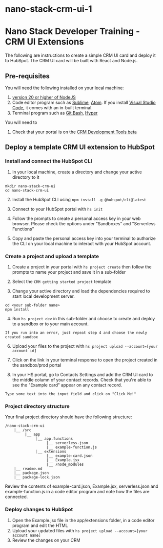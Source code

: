 # nano-stack-crm-ui-1
# Nano Stack Developer Training - CRM UI Extensions
The following are instructions to create a simple CRM UI card and deploy it to HubSpot. The CRM UI card will be built with React and Node.js. 

## Pre-requisites
You will need the following installed on your local machine:
1. [version 20 or higher of NodeJS](https://nodejs.org/)
2. Code editor program such as [Sublime](https://www.sublimetext.com/download), [Atom](https://atom.io/). If you install [Visual Studio Code](https://code.visualstudio.com/download), it comes with an in-built terminal.
3. Terminal program such as [Git Bash](https://gitforwindows.org/), [Hyper](https://hyper.is/) 

You will need to 
1. Check that your portal is on the [CRM Development Tools beta](https://developers.hubspot.com/docs/platform/crm-development-tools-overview#:~:text=If%20you%27re%20not%20currently%20enrolled%20in%20the%20CRM%20development%20tools%20beta%2C%20you%20can%20join%20directly%20form%20your%20HubSpot%20account%3A)

## Deploy a template CRM UI extension to HubSpot
### Install and connect the HubSpot CLI
1. In your local machine, create a directory and change your active directory to it
```
mkdir nano-stack-crm-ui
cd nano-stack-crm-ui
```
2. Install the HubSpot CLI using `npm install -g @hubspot/cli@latest`
3. Connect to your HubSpot portal with `hs init`

4. Follow the prompts to create a personal access key in your web browser. Please check the options under "Sandboxes" and "Serverless Functions"

4. Copy and paste the personal access key into your terminal to authorize the CLI on your local machine to interact with your HubSpot account.


### Create a project and upload a template 

1. Create a project in your portal with `hs project create` then follow the prompts to name your project and save it in a sub-folder

2. Select the `CRM getting started project` template

3. Change your active directory and load the dependencies required to start local development server.
```
cd <your sub-folder name>
npm install
```
4. Run `hs project dev` in this sub-folder and choose to create and deploy to a sandbox or to your main account.
```
If you run into an error, just repeat step 4 and choose the newly created sandbox
```
6. Upload your files to the project with `hs project upload --account=[your account id]` 

7. Click on the link in your terminal response to open the project created in the sandbox/prod portal

8. In your HS portal, go to Contacts Settings and add the CRM UI card to the middle column of your contact records. Check that you're able to see the "Example card" appear on any contact record. 
```
Type some text into the input field and click on "Click Me!"
```
### Project directory structure
Your final project directory should have the following structure:
```
/nano-stack-crm-ui
    |__ /src            
         |__ app
              |__ app.functions
                   |__ serverless.json
                   |__ example-function.js
              |__ extensions
                   |__ example-card.json
                   |__ Example.jsx
                   |__ /node_modules
    |__ readme.md
    |__ package.json
    |__ package-lock.json

```
Review the contents of example-card.json, Example.jsx, serverless.json and example-function.js in a code editor program and note how the files are connected.

### Deploy changes to HubSpot

1. Open the Example.jsx file in the app/extensions folder, in a code editor program and edit the HTML
2. Upload your updated files with `hs project upload --account=[your account name]`
3. Review the changes on your CRM 
